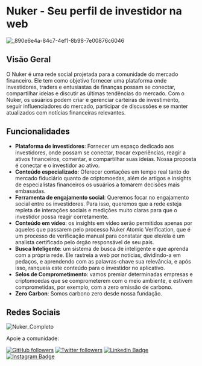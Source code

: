 # Nuker - Seu perfil de investidor na web

![_890e6e4a-84c7-4ef1-8b98-7e00876c6046](https://github.com/nukerapp/.github/assets/57725054/4264be48-a588-4a0a-b4fc-0e090ee6c3d2)

## Visão Geral

O Nuker é uma rede social projetada para a comunidade do mercado financeiro. Ele tem como objetivo fornecer uma plataforma onde investidores, traders e entusiastas de finanças possam se conectar, compartilhar ideias e discutir as últimas tendências do mercado. Com o Nuker, os usuários podem criar e gerenciar carteiras de investimento, seguir influenciadores do mercado, participar de discussões e se manter atualizados com notícias financeiras relevantes.

## Funcionalidades


-	**Plataforma de investidores**: Fornecer um espaço dedicado aos investidores, onde possam se conectar, trocar experiências, reagir a ativos financeiros, comentar, e compartilhar suas ideias. Nossa proposta é conectar e o investidor ao ativo.
-	**Conteúdo especializado**: Oferecer contações em tempo real tanto do mercado fiduciário quanto de criptomoedas, além de artigos e insights de especialistas financeiros os usuários a tomarem decisões mais embasadas.
-	**Ferramenta de engajamento social**: Queremos focar no engajamento social entre os investidores. Para isso, queremos que a rede esteja repleta de interações sociais e medições muito claras para que o investidor possa reagir corretamente.
-	**Conteúdo em vídeo**: os insights em vídeo serão permitidos apenas por aqueles que passarem pelo processo Nuker Atomic Verification, que é um processo de verificação manual para constatar que ele/ela é um analista certificado pelo órgão responsável de seu país.
-	**Busca Inteligente**: um sistema de busca de inteligente e que aprenda com a própria rede. Ele rastreia a web por notícias, dividindo-a em pedaços, e aprendendo com as palavras-chave sua relevância, e após isso, ranqueia este conteúdo para o investidor no aplicativo.
-	**Selos de Comprometimento**: vamos premiar determinadas empresas e criptomoedas que se comprometerem com o meio ambiente, e estivem comprometidas, por exemplo, com a zero emissão de carbono. 
-	**Zero Carbon**: Somos carbono zero desde nossa fundação.

## Redes Sociais

![Nuker_Completo](https://github.com/nukerapp/.github/assets/57725054/bcc4e0be-90de-48de-8ac2-93519e6655da)


Apoie a comunidade:

[![GitHub followers](https://img.shields.io/github/followers/nukerapp.svg?style=social&label=Follow&maxAge=2592000)](https://github.com/nukerapp?tab=followers)
[![Twitter followers](https://img.shields.io/twitter/follow/nukerapp.svg?style=social&label=Follow)](https://twitter.com/nukerapp)
[![Linkedin Badge](https://img.shields.io/badge/-LinkedIn-blue?style=flat-square&logo=nukerapp&logoColor=white&link=https://www.linkedin.com/in/nukerapp/)](https://www.linkedin.com/in/nukerapp/)
[![Instagram Badge](https://img.shields.io/badge/-Instagram-C13584?style=flat-square&labelColor=C13584&logo=instagram&logoColor=white&link=https://www.instagram.com/nukerapp/)](https://www.instagram.com/nukerapp/)

